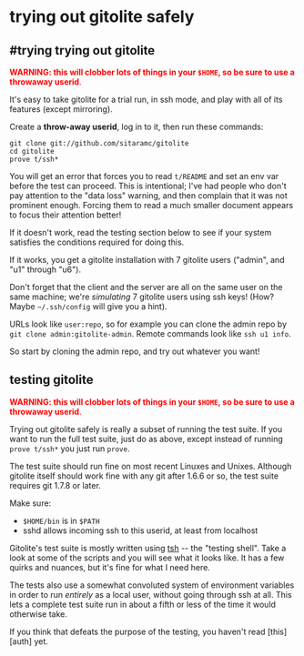 # trying out gitolite safely

## #trying trying out gitolite

<font color="red">**WARNING: this will clobber lots of things in your `$HOME`,
so be sure to use a throwaway userid**.</font>

It's easy to take gitolite for a trial run, in ssh mode, and play with all of
its features (except mirroring).

Create a **throw-away userid**, log in to it, then run these commands:

    git clone git://github.com/sitaramc/gitolite
    cd gitolite
    prove t/ssh*

You will get an error that forces you to read `t/README` and set an env var
before the test can proceed.  This is intentional; I've had people who don't
pay attention to the "data loss" warning, and then complain that it was not
prominent enough.  Forcing them to read a much smaller document appears to
focus their attention better!

If it doesn't work, read the testing section below to see if your system
satisfies the conditions required for doing this.

If it works, you get a gitolite installation with 7 gitolite users ("admin",
and "u1" through "u6").

Don't forget that the client and the server are all on the same user on the
same machine; we're *simulating* 7 gitolite users using ssh keys!  (How?
Maybe `~/.ssh/config` will give you a hint).

URLs look like `user:repo`, so for example you can clone the admin repo by
`git clone admin:gitolite-admin`.  Remote commands look like `ssh u1 info`.

So start by cloning the admin repo, and try out whatever you want!

## testing gitolite

<font color="red">**WARNING: this will clobber lots of things in your `$HOME`,
so be sure to use a throwaway userid**.</font>

Trying out gitolite safely is really a subset of running the test suite.  If
you want to run the full test suite, just do as above, except instead of
running `prove t/ssh*` you just run `prove`.

The test suite should run fine on most recent Linuxes and Unixes.  Although
gitolite itself should work fine with any git after 1.6.6 or so, the test
suite requires git 1.7.8 or later.

Make sure:

  * `$HOME/bin` is in `$PATH`
  * sshd allows incoming ssh to this userid, at least from localhost

Gitolite's test suite is mostly written using [tsh][] -- the "testing shell".
Take a look at some of the scripts and you will see what it looks like.  It
has a few quirks and nuances, but it's fine for what I need here.

[tsh]: http://github.com/sitaramc/tsh

The tests also use a somewhat convoluted system of environment variables in
order to run *entirely* as a local user, without going through ssh at all.
This lets a complete test suite run in about a fifth or less of the time it
would otherwise take.

If you think that defeats the purpose of the testing, you haven't read
[this][auth] yet.
